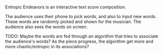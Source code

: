 


Entropic Endeavors is an interactive text score composition. 

The audience uses their phone to pick words, and also to input new words.
These words are randomly picked and shown for the musician.
The audience also sees the words on screen. 

TODO: 
Maybe the words are fed through an algorithm that tries to associate the audience's words?
As the piece progress, the algorithm get more and more chaotic/entropic in its associations?
